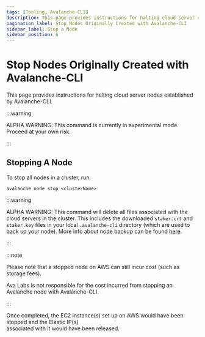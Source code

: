 ```yaml
---
tags: [Tooling, Avalanche-CLI]
description: This page provides instructions for halting cloud server nodes established by Avalanche-CLI.
pagination_label: Stop Nodes Originally Created with Avalanche-CLI
sidebar_label: Stop a Node
sidebar_position: 6
---
```

# Stop Nodes Originally Created with Avalanche-CLI

This page provides instructions for halting cloud server nodes established by Avalanche-CLI.

:::warning

ALPHA WARNING: This command is currently in experimental mode. Proceed at your own risk.

:::

## Stopping A Node

To stop all nodes in a cluster, run:

```shell
avalanche node stop <clusterName>
```

:::warning

ALPHA WARNING: This command will delete all files associated with the cloud servers in the cluster. 
This includes the downloaded `staker.crt` and `staker.key` files in your local `.avalanche-cli` 
directory (which are used to back up your node). More info about node backup can be found [here](/nodes/maintain/node-backup-and-restore.md).

:::


:::note

Please note that a stopped node on AWS can still incur cost (such as storage fees).

Ava Labs is not responsible for the cost incurred from stopping an Avalanche node with
Avalanche-CLI.

:::

Once completed, the EC2 instance(s) set up on AWS would have been stopped and the Elastic IP(s)  
associated with it would have been released.

